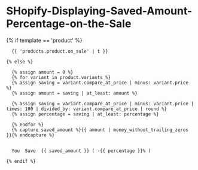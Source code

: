 # SHopify-Displaying-Saved-Amount-Percentage-on-the-Sale


{% if template == 'product' %}

      {{ 'products.product.on_sale' | t }}
      
    {% else %}
    
      {% assign amount = 0 %}
      {% for variant in product.variants %}
      {% assign saving = variant.compare_at_price | minus: variant.price %}
      {% assign amount = saving | at_least: amount %}

      {% assign saving = variant.compare_at_price | minus: variant.price | times: 100 | divided_by: variant.compare_at_price | round %}
      {% assign percentage = saving | at_least: percentage %}

      {% endfor %} 
      {% capture saved_amount %}{{ amount | money_without_trailing_zeros }}{% endcapture %}


      You  Save  {{ saved_amount }} ( -{{ percentage }}% )
     
    {% endif %}
